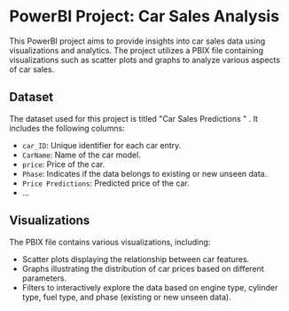 
# PowerBI Project: Car Sales Analysis

This PowerBI project aims to provide insights into car sales data using visualizations and analytics. The project utilizes a PBIX file containing visualizations such as scatter plots and graphs to analyze various aspects of car sales.

## Dataset

The dataset used for this project is titled "Car Sales Predictions " . It includes the following columns:

- `car_ID`: Unique identifier for each car entry.
- `CarName`: Name of the car model.
- `price`: Price of the car.
- `Phase`: Indicates if the data belongs to existing or new unseen data.
- `Price Predictions`: Predicted price of the car.
- ...

## Visualizations

The PBIX file contains various visualizations, including:

- Scatter plots displaying the relationship between car features.
- Graphs illustrating the distribution of car prices based on different parameters.
- Filters to interactively explore the data based on engine type, cylinder type, fuel type, and phase (existing or new unseen data).


